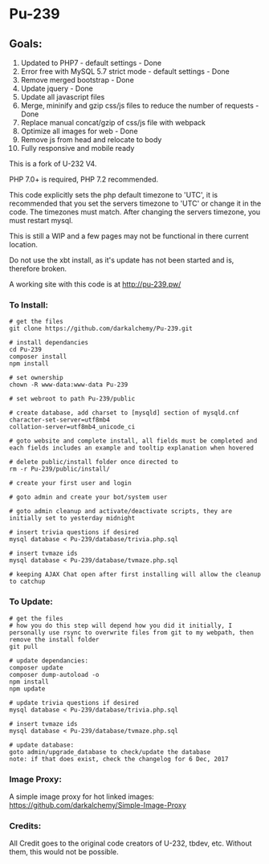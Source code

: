 # Pu-239

## Goals:
1. Updated to PHP7 - default settings - Done
2. Error free with MySQL 5.7 strict mode - default settings - Done
3. Remove merged bootstrap - Done
4. Update jquery - Done
5. Update all javascript files
6. Merge, mininify and gzip css/js files to reduce the number of requests - Done
7. Replace manual concat/gzip of css/js file with webpack
8. Optimize all images for web - Done
9. Remove js from head and relocate to body
10. Fully responsive and mobile ready

This is a fork of U-232 V4.

PHP 7.0+ is required, PHP 7.2 recommended.

This code explicitly sets the php default timezone to 'UTC', it is recommended that you set the servers timezone to 'UTC' or change it in the code. The timezones must match. After changing the servers timezone, you must restart mysql.

This is still a WIP and a few pages may not be functional in there current location.

Do not use the xbt install, as it's update has not been started and is, therefore broken.

A working site with this code is at http://pu-239.pw/

### To Install:
```
# get the files
git clone https://github.com/darkalchemy/Pu-239.git

# install dependancies
cd Pu-239
composer install
npm install

# set ownership
chown -R www-data:www-data Pu-239

# set webroot to path Pu-239/public

# create database, add charset to [mysqld] section of mysqld.cnf
character-set-server=utf8mb4
collation-server=utf8mb4_unicode_ci

# goto website and complete install, all fields must be completed and each fields includes an example and tooltip explanation when hovered

# delete public/install folder once directed to
rm -r Pu-239/public/install/

# create your first user and login

# goto admin and create your bot/system user

# goto admin cleanup and activate/deactivate scripts, they are initially set to yesterday midnight

# insert trivia questions if desired
mysql database < Pu-239/database/trivia.php.sql

# insert tvmaze ids
mysql database < Pu-239/database/tvmaze.php.sql

# keeping AJAX Chat open after first installing will allow the cleanup to catchup
```

### To Update:
```
# get the files
# how you do this step will depend how you did it initially, I personally use rsync to overwrite files from git to my webpath, then remove the install folder
git pull

# update dependancies:
composer update
composer dump-autoload -o
npm install
npm update

# update trivia questions if desired
mysql database < Pu-239/database/trivia.php.sql

# insert tvmaze ids 
mysql database < Pu-239/database/tvmaze.php.sql

# update database:
goto admin/upgrade_database to check/update the database
note: if that does exist, check the changelog for 6 Dec, 2017
```

### Image Proxy:

A simple image proxy for hot linked images: https://github.com/darkalchemy/Simple-Image-Proxy


### Credits:

All Credit goes to the original code creators of U-232, tbdev, etc. Without them, this would not be possible.

